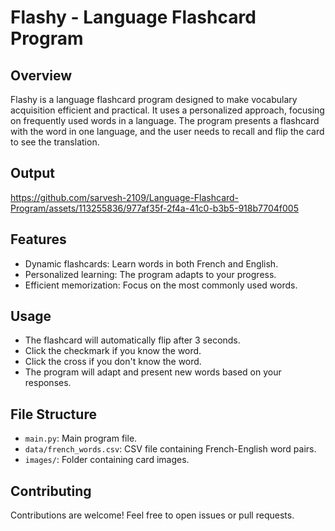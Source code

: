 # Flashy - Language Flashcard Program

## Overview

Flashy is a language flashcard program designed to make vocabulary acquisition efficient and practical. It uses a personalized approach, focusing on frequently used words in a language. The program presents a flashcard with the word in one language, and the user needs to recall and flip the card to see the translation.

## Output


https://github.com/sarvesh-2109/Language-Flashcard-Program/assets/113255836/977af35f-2f4a-41c0-b3b5-918b7704f005



## Features

- Dynamic flashcards: Learn words in both French and English.
- Personalized learning: The program adapts to your progress.
- Efficient memorization: Focus on the most commonly used words.

## Usage

- The flashcard will automatically flip after 3 seconds.
- Click the checkmark if you know the word.
- Click the cross if you don't know the word.
- The program will adapt and present new words based on your responses.

## File Structure

- `main.py`: Main program file.
- `data/french_words.csv`: CSV file containing French-English word pairs.
- `images/`: Folder containing card images.

## Contributing

Contributions are welcome! Feel free to open issues or pull requests.
